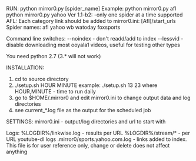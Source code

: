 RUN:
python mirror0.py [spider_name] 
Example:
python mirror0.py afl
python mirror0.py yahoo
Ver 1.1-b2: 
    -only one spider at a time supported
AFL:
Each category link should be added to mirror0.ini: [Afl]/start_urls
Spider names:
afl yahoo wb watoday foxsports

Command line switches:
    --noindex - don't readd/add to index
    --lessvid - disable downloading most ooyala1 videos, useful for testing other types

You need python 2.7 (3.* will not work)

INSTALLATION:
1) cd to source directory
2) ./setup.sh HOUR MINUTE
example: ./setup.sh 13 23
where 
HOUR,MINUTE - time to run daily
3) go to $HOME/.mirror0 and edit mirror0.ini to change output data and log directories 
4) see current_*.log file as the output for the scheduled job


SETTINGS:
mirror0.ini - output/log directories and url to start with

Logs:
%LOGDIR%/linkwise.log - results per URL
%LOGDIR%/stream/* - per URL youtube-dl logs
.mirror0/sports.yahoo.com.log - links added to index. This file is for user reference only, change or delete does not affect anything

